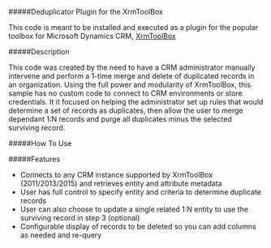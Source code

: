 #####Deduplicator Plugin for the XrmToolBox

This code is meant to be installed and executed as a plugin for the popular toolbox for Microsoft Dynamics CRM, [XrmToolBox](http://www.xrmtoolbox.com/)

#####Description

This code was created by the need to have a CRM administrator manually intervene and perform a 1-time merge and delete of duplicated records in an organization.
Using the full power and modularity of XrmToolBox, this sample has no custom code to connect to CRM environments or store credentials.
It it focused on helping the administrator set up rules that would determine a set of records as duplicates, then allow the user to merge dependant 1:N records and purge all duplicates minus the selected surviving record.

#####How To Use

#####Features
* Connects to any CRM instance supported by XrmToolBox (2011/2013/2015) and retrieves entity and attribute metadata
* User has full control to specify entity and criteria to determine duplicate records
* User can also choose to update a single related 1:N entity to use the surviving record in step 3 (optional)
* Configurable display of records to be deleted so you can add columns as needed and re-query
